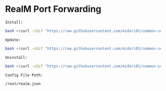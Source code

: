 # RealM Port Forwarding
`Install:`
```bash
bash <(curl -sSLf "https://raw.githubusercontent.com/midori01/common-scripts/main/realm/install.sh")
```
`Update:`
```bash
bash <(curl -sSLf "https://raw.githubusercontent.com/midori01/common-scripts/main/realm/install.sh") update
```
`Uninstall:`
```bash
bash <(curl -sSLf "https://raw.githubusercontent.com/midori01/common-scripts/main/realm/install.sh") uninstall
```
`Config File Path:`
```bash
/root/realm.json
```
